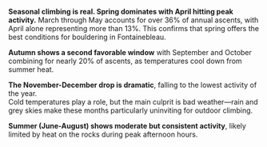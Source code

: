 **Seasonal climbing is real. Spring dominates with April hitting peak activity.**
March through May accounts for over 36% of annual ascents, with April alone representing more than 13%. This confirms that spring offers the best conditions for bouldering in Fontainebleau.

**Autumn shows a second favorable window** with September and October combining for nearly 20% of ascents, as temperatures cool down from summer heat.

**The November-December drop is dramatic**, falling to the lowest activity of the year.  
Cold temperatures play a role, but the main culprit is bad weather—rain and grey skies make these months particularly uninviting for outdoor climbing.

**Summer (June-August) shows moderate but consistent activity**, likely limited by heat on the rocks during peak afternoon hours.